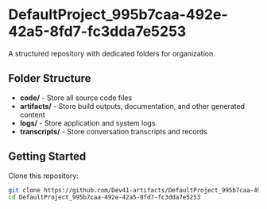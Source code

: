 # DefaultProject_995b7caa-492e-42a5-8fd7-fc3dda7e5253
A structured repository with dedicated folders for organization.

## Folder Structure

- **code/** - Store all source code files
- **artifacts/** - Store build outputs, documentation, and other generated content
- **logs/** - Store application and system logs
- **transcripts/** - Store conversation transcripts and records

## Getting Started

Clone this repository:
```bash
git clone https://github.com/Dev41-artifacts/DefaultProject_995b7caa-492e-42a5-8fd7-fc3dda7e5253
cd DefaultProject_995b7caa-492e-42a5-8fd7-fc3dda7e5253
```
